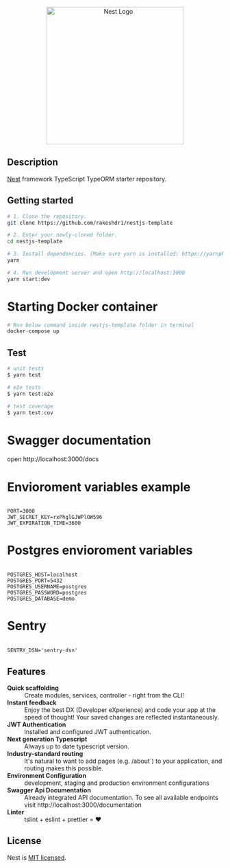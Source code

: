 <p align="center">
  <a href="http://nestjs.com/" target="blank"><img src="https://nestjs.com/img/logo_text.svg" width="320" alt="Nest Logo" /></a>
</p>

## Description

[Nest](https://github.com/nestjs/nest) framework TypeScript TypeORM starter repository.

## Getting started

```bash
# 1. Clone the repository.
git clone https://github.com/rakeshdr1/nestjs-template

# 2. Enter your newly-cloned folder.
cd nestjs-template

# 3. Install dependencies. (Make sure yarn is installed: https://yarnpkg.com/lang/en/docs/install)
yarn

# 4. Run development server and open http://localhost:3000
yarn start:dev

```

# Starting Docker container

```bash
# Run below command inside nestjs-template folder in terminal
docker-compose up

```

## Test

```bash
# unit tests
$ yarn test

# e2e tests
$ yarn test:e2e

# test coverage
$ yarn test:cov
```

# Swagger documentation

open http://localhost:3000/docs

# Envioroment variables example

```

PORT=3000
JWT_SECRET_KEY=rxPhglGJWPlOW596
JWT_EXPIRATION_TIME=3600
```

# Postgres envioroment variables

```

POSTGRES_HOST=localhost
POSTGRES_PORT=5432
POSTGRES_USERNAME=postgres
POSTGRES_PASSWORD=postgres
POSTGRES_DATABASE=demo
```

# Sentry

```

SENTRY_DSN='sentry-dsn'
```

## Features

<dl>
  <dt><b>Quick scaffolding</b></dt>
  <dd>Create modules, services, controller - right from the CLI!</dd>

  <dt><b>Instant feedback</b></dt>
  <dd>Enjoy the best DX (Developer eXperience) and code your app at the speed of thought! Your saved changes are reflected instantaneously.</dd>

  <dt><b>JWT Authentication</b></dt>
  <dd>Installed and configured JWT authentication.</dd>

  <dt><b>Next generation Typescript</b></dt>
  <dd>Always up to date typescript version.</dd>

  <dt><b>Industry-standard routing</b></dt>
  <dd>It's natural to want to add pages (e.g. /about`) to your application, and routing makes this possible.</dd>

  <dt><b>Environment Configuration</b></dt>
  <dd>development, staging and production environment configurations</dd>

  <dt><b>Swagger Api Documentation</b></dt>
  <dd>Already integrated API documentation. To see all available endpoints visit http://localhost:3000/documentation</dd>

  <dt><b>Linter</b></dt>  
  <dd>tslint + eslint + prettier = ❤️</dd>
</dl>

## License

Nest is [MIT licensed](LICENSE).
